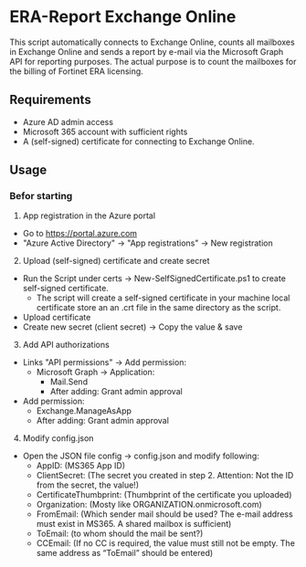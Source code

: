 # ERA-Report Exchange Online

This script automatically connects to Exchange Online, counts all mailboxes in Exchange Online and sends a report by e-mail via the Microsoft Graph API for reporting purposes. The actual purpose is to count the mailboxes for the billing of Fortinet ERA licensing. 

## Requirements

- Azure AD admin access
- Microsoft 365 account with sufficient rights
- A (self-signed) certificate for connecting to Exchange Online.

## Usage
### Befor starting

1. App registration in the Azure portal
 - Go to https://portal.azure.com
 - "Azure Active Directory" → "App registrations" → New registration

2. Upload (self-signed) certificate and create secret
  - Run the Script under certs -> New-SelfSignedCertificate.ps1 to create self-signed certificate.
    - The script will create a self-signed certificate in your machine local certificate store an an .crt file in the same directory as the script.
  - Upload certificate
  - Create new secret (client secret) -> Copy the value & save

3. Add API authorizations
  - Links "API permissions" -> Add permission:
    - Microsoft Graph → Application:
      - Mail.Send
      - After adding: Grant admin approval
   - Add permission:
     - Exchange.ManageAsApp
     - After adding: Grant admin approval

4. Modify config.json
  - Open the JSON file config -> config.json and modify following:
    - AppID: (MS365 App ID)
    - ClientSecret: (The secret you created in step 2. Attention: Not the ID from the secret, the value!)
    - CertificateThumbprint: (Thumbprint of the certificate you uploaded)
    - Organization: (Mosty like ORGANIZATION.onmicrosoft.com)
    - FromEmail: (Which sender mail should be used? The e-mail address must exist in MS365. A shared mailbox is sufficient)
    - ToEmail: (to whom should the mail be sent?)
    - CCEmail: (If no CC is required, the value must still not be empty. The same address as “ToEmail” should be entered)

  
